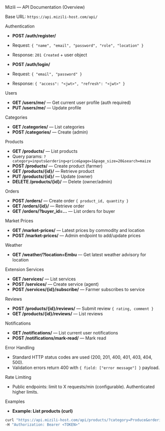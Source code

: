 Mizili — API Documentation (Overview)


Base URL: `https://api.mizili-host.com/api/`


Authentication
- **POST /auth/register/**
- Request: `{ "name", "email", "password", "role", "location" }`
- Response: `201 Created` + user object


- **POST /auth/login/**
- Request: `{ "email", "password" }`
- Response: `{ "access": "<jwt>", "refresh": "<jwt>" }`


Users
- **GET /users/me/** — Get current user profile (auth required)
- **PUT /users/me/** — Update profile


Categories
- **GET /categories/** — List categories
- **POST /categories/** — Create (admin)


Products
- **GET /products/** — List products
- Query params: `?category=inputs&ordering=price&page=1&page_size=20&search=maize`
- **POST /products/** — Create product (farmer)
- **GET /products/{id}/** — Retrieve product
- **PUT /products/{id}/** — Update (owner)
- **DELETE /products/{id}/** — Delete (owner/admin)


Orders
- **POST /orders/** — Create order `{ product_id, quantity }`
- **GET /orders/{id}/** — Retrieve order
- **GET /orders/?buyer_id=...** — List orders for buyer


Market Prices
- **GET /market-prices/** — Latest prices by commodity and location
- **POST /market-prices/** — Admin endpoint to add/update prices


Weather
- **GET /weather/?location=Embu** — Get latest weather advisory for location


Extension Services
- **GET /services/** — List services
- **POST /services/** — Create service (agent)
- **POST /services/{id}/subscribe/** — Farmer subscribes to service


Reviews
- **POST /products/{id}/reviews/** — Submit review `{ rating, comment }`
- **GET /products/{id}/reviews/** — List reviews


Notifications
- **GET /notifications/** — List current user notifications
- **POST /notifications/mark-read/** — Mark read


Error Handling
- Standard HTTP status codes are used (200, 201, 400, 401, 403, 404, 500).
- Validation errors return 400 with `{ field: ["error message"] }` payload.


Rate Limiting
- Public endpoints: limit to X requests/min (configurable). Authenticated higher limits.


Examples
- **Example: List products (curl)**
```bash
curl "https://api.mizili-host.com/api/products/?category=Produce&ordering=-price&page=1" \
-H "Authorization: Bearer <TOKEN>"
